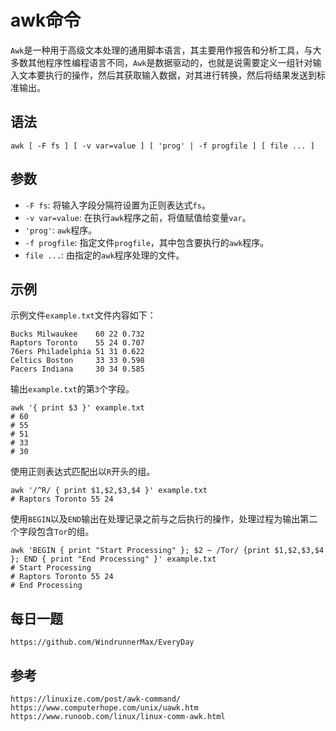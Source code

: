 # awk命令
`Awk`是一种用于高级文本处理的通用脚本语言，其主要用作报告和分析工具，与大多数其他程序性编程语言不同，`Awk`是数据驱动的，也就是说需要定义一组针对输入文本要执行的操作，然后其获取输入数据，对其进行转换，然后将结果发送到标准输出。

## 语法

```shell
awk [ -F fs ] [ -v var=value ] [ 'prog' | -f progfile ] [ file ... ]
```

## 参数
* `-F fs`: 将输入字段分隔符设置为正则表达式`fs`。
* `-v var=value`: 在执行`awk`程序之前，将值赋值给变量`var`。
* `'prog'`: `awk`程序。
* `-f progfile`: 指定文件`progfile`，其中包含要执行的`awk`程序。
* `file ...`: 由指定的`awk`程序处理的文件。

## 示例

示例文件`example.txt`文件内容如下：

```
Bucks Milwaukee    60 22 0.732 
Raptors Toronto    55 24 0.707 
76ers Philadelphia 51 31 0.622
Celtics Boston     33 33 0.598
Pacers Indiana     30 34 0.585
```

输出`example.txt`的第`3`个字段。

```shell
awk '{ print $3 }' example.txt
# 60
# 55
# 51
# 33
# 30
```

使用正则表达式匹配出以`R`开头的组。

```shell
awk '/^R/ { print $1,$2,$3,$4 }' example.txt
# Raptors Toronto 55 24
```

使用`BEGIN`以及`END`输出在处理记录之前与之后执行的操作，处理过程为输出第二个字段包含`Tor`的组。

```shell
awk 'BEGIN { print "Start Processing" }; $2 ~ /Tor/ {print $1,$2,$3,$4 }; END { print "End Processing" }' example.txt
# Start Processing
# Raptors Toronto 55 24
# End Processing
```



## 每日一题

```
https://github.com/WindrunnerMax/EveryDay
```

## 参考

```
https://linuxize.com/post/awk-command/
https://www.computerhope.com/unix/uawk.htm
https://www.runoob.com/linux/linux-comm-awk.html
```
